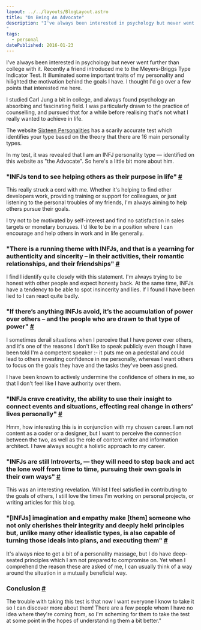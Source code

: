 ```yaml
---
layout: ../../layouts/BlogLayout.astro
title: "On Being An Advocate"
description: "I've always been interested in psychology but never went further than college with it. Recently a friend introduced me to the Meyers-Briggs Type Indicator Test. It illuminated some important traits of my personality and hilighted the motivation behind the goals I have. I thought I'd go over a few points that interested me here.
"
tags: 
  - personal
datePublished: 2016-01-23
---
```

I've always been interested in psychology but never went further than college with it. Recently a friend introduced me to the Meyers-Briggs Type Indicator Test. It illuminated some important traits of my personality and hilighted the motivation behind the goals I have. I thought I'd go over a few points that interested me here.

I studied Carl Jung a bit in college, and always found psychology an absorbing and fascinating field. I was particularly drawn to the practice of counselling, and pursued that for a while before realising that's not what I really wanted to achieve in life.

The website [Sixteen Personalities](https://www.16personalities.com/) has a scarily accurate test which identifies your type based on the theory that there are 16 main personality types.

In my test, it was revealed that I am an INFJ personality type — identified on this website as "the Advocate". So here's a little bit more about him.

### "INFJs tend to see helping others as their purpose in life" [#](https://deliciousreverie.co.uk/posts/on-being-an-advocate/#%22infjs-tend-to-see-helping-others-as-their-purpose-in-life%22)

This really struck a cord with me. Whether it's helping to find other developers work, providing training or support for colleagues, or just listening to the personal troubles of my friends, I'm always aiming to help others pursue their goals.

I try not to be motivated by self-interest and find no satisfaction in sales targets or monetary bonuses. I'd like to be in a position where I can encourage and help others in work and in life generally.

### "There is a running theme with INFJs, and that is a yearning for authenticity and sincerity – in their activities, their romantic relationships, and their friendships" [#](https://deliciousreverie.co.uk/posts/on-being-an-advocate/#%22there-is-a-running-theme-with-infjs-and-that-is-a-yearning-for-authenticity-and-sincerity-in-their-activities-their-romantic-relationships-and-their-friendships%22)

I find I identify quite closely with this statement. I'm always trying to be honest with other people and expect honesty back. At the same time, INFJs have a tendency to be able to spot insincerity and lies. If I found I have been lied to I can react quite badly.

### "If there’s anything INFJs avoid, it’s the accumulation of power over others – and the people who are drawn to that type of power" [#](https://deliciousreverie.co.uk/posts/on-being-an-advocate/#%22if-there's-anything-infjs-avoid-it's-the-accumulation-of-power-over-others-and-the-people-who-are-drawn-to-that-type-of-power%22)

I sometimes derail situations when I perceive that I have power over others, and it's one of the reasons I don't like to speak publicly even though I have been told I'm a competent speaker :- it puts me on a pedestal and could lead to others investing confidence in me personally, whereas I want others to focus on the goals they have and the tasks they've been assigned.

I have been known to actively undermine the confidence of others in me, so that I don't feel like I have authority over them.

### "INFJs crave creativity, the ability to use their insight to connect events and situations, effecting real change in others’ lives personally" [#](https://deliciousreverie.co.uk/posts/on-being-an-advocate/#%22infjs-crave-creativity-the-ability-to-use-their-insight-to-connect-events-and-situations-effecting-real-change-in-others'-lives-personally%22)

Hmm, how interesting this is in conjunction with my chosen career. I am not content as a coder or a designer, but I want to perceive the connection between the two, as well as the role of content writer and information architect. I have always sought a holistic approach to my career.

### "INFJs are still Introverts, — they will need to step back and act the lone wolf from time to time, pursuing their own goals in their own ways" [#](https://deliciousreverie.co.uk/posts/on-being-an-advocate/#%22infjs-are-still-introverts-they-will-need-to-step-back-and-act-the-lone-wolf-from-time-to-time-pursuing-their-own-goals-in-their-own-ways%22)

This was an interesting revelation. Whilst I feel satisfied in contributing to the goals of others, I still love the times I'm working on personal projects, or writing articles for this blog.

### "\[INFJs\] imagination and empathy make \[them\] someone who not only cherishes their integrity and deeply held principles but, unlike many other idealistic types, is also capable of turning those ideals into plans, and executing them" [#](https://deliciousreverie.co.uk/posts/on-being-an-advocate/#%22infjs-imagination-and-empathy-make-them-someone-who-not-only-cherishes-their-integrity-and-deeply-held-principles-but-unlike-many-other-idealistic-types-is-also-capable-of-turning-those-ideals-into-plans-and-executing-them%22)

It's always nice to get a bit of a personality massage, but I do have deep-seated principles which I am not prepared to compromise on. Yet when I comprehend the reason these are asked of me, I can usually think of a way around the situation in a mutually beneficial way.

### Conclusion [#](https://deliciousreverie.co.uk/posts/on-being-an-advocate/#conclusion)

The trouble with taking this test is that now I want everyone I know to take it so I can discover more about them! There are a few people whom I have no idea where they're coming from, so I'm scheming for them to take the test at some point in the hopes of understanding them a bit better."